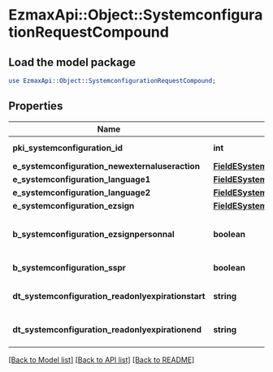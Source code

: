 # EzmaxApi::Object::SystemconfigurationRequestCompound

## Load the model package
```perl
use EzmaxApi::Object::SystemconfigurationRequestCompound;
```

## Properties
Name | Type | Description | Notes
------------ | ------------- | ------------- | -------------
**pki_systemconfiguration_id** | **int** | The unique ID of the Systemconfiguration | [optional] 
**e_systemconfiguration_newexternaluseraction** | [**FieldESystemconfigurationNewexternaluseraction**](FieldESystemconfigurationNewexternaluseraction.md) |  | 
**e_systemconfiguration_language1** | [**FieldESystemconfigurationLanguage1**](FieldESystemconfigurationLanguage1.md) |  | 
**e_systemconfiguration_language2** | [**FieldESystemconfigurationLanguage2**](FieldESystemconfigurationLanguage2.md) |  | 
**e_systemconfiguration_ezsign** | [**FieldESystemconfigurationEzsign**](FieldESystemconfigurationEzsign.md) |  | [optional] 
**b_systemconfiguration_ezsignpersonnal** | **boolean** | Whether if we allow the creation of personal files in eZsign | 
**b_systemconfiguration_sspr** | **boolean** | Whether if we allow SSPR | 
**dt_systemconfiguration_readonlyexpirationstart** | **string** | The start date where the system will be in read only | [optional] 
**dt_systemconfiguration_readonlyexpirationend** | **string** | The end date where the system will be in read only | [optional] 

[[Back to Model list]](../README.md#documentation-for-models) [[Back to API list]](../README.md#documentation-for-api-endpoints) [[Back to README]](../README.md)


